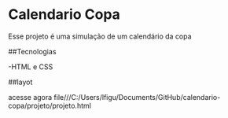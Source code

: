 


<h1> Calendario Copa </h1>

Esse projeto é uma simulação  de um calendário da copa 

 ##Tecnologias 

 -HTML e CSS
 
 ##layot
 
 acesse agora 
 file///C:/Users/lfigu/Documents/GitHub/calendario-copa/projeto/projeto.html
 
 
 
